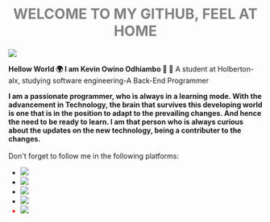 <!DOCTYPE html>
<html>
<head>
</head>
<body style="backgroud-color:green;">
<center><h1 style="color: grey;">WELCOME TO MY GITHUB, FEEL AT HOME</h1></center>
<a href="https://lh3.googleusercontent.com/MaH_wnp36CaOA2HUKl74tLAY04ebaIUW7yxF4rEE2rBj7_NRYfaCHkq9T208rhUnudOwu1Bx9o8QNi1QdHK9ETAPrnYSpK_MM1nHh9sx5Opy_DWe5wNRBfuLvBqEsxSvV7Y0tg-w=w2400?source=screenshot.guru"> <img src="https://lh3.googleusercontent.com/MaH_wnp36CaOA2HUKl74tLAY04ebaIUW7yxF4rEE2rBj7_NRYfaCHkq9T208rhUnudOwu1Bx9o8QNi1QdHK9ETAPrnYSpK_MM1nHh9sx5Opy_DWe5wNRBfuLvBqEsxSvV7Y0tg-w=w600-h315-p-k" /> </a>

<p>
<b>Hellow World 🌍 I am Kevin Owino Odhiambo 💖 🤝</b>
A student at Holberton-alx, studying software engineering-A Back-End Programmer

<b>I am a passionate programmer, who is always in a learning mode.
With the advancement in Technology, the brain that survives this developing world is one that is in the position to adapt to the prevailing changes. And hence the need to be ready to learn. I am that person who is always curious about the updates on the new technology, being a contributer to the changes.</b>
<br><br>
Don't forget to follow me in the following platforms:
<ul>
<li><a href="https://github.com/manodhiambo" style="color: red;"><img src="https://github.githubassets.com/images/modules/site/social-cards/github-social.png"></a></li>
<li><a href="https://www.linkedin.com/in/kevin-odhiambo-784948220?lipi=urn%3Ali%3Apage%3Ad_flagship3_profile_view_base_contact_details%3Bt%2Fb6a3b%2FTRuyy9gsj4aIYQ%3D%3D"><img src="https://images.app.goo.gl/EBXEjBsTyChxMQz28.png"></a></li>
<li><a href="https://t.co/QaSYpAYr8D"><img src="https://images.app.goo.gl/2iiteB7TQ3VX3pgn6.png"></a></li>
<li><a href="manodhiambo@gmail.com"><img src="https://images.app.goo.gl/6JVMxR4scJFtoWNcA.png"></li>
<li style="color: red;"><a href="@KEVINOD71550785"><img src="https://images.app.goo.gl/Kj2Bc1veNm3K87Xw9.png"></a></li>
</ul>
</p>
</body>
</html>
